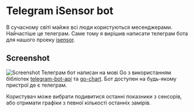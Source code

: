 # Telegram iSensor bot
В сучасному світі майже всі люди користуються месенджерами. Найчастіше це телеграм. Саме тому я вирішив написати телеграм бота для нашого проеку [isensor](github.com/i-sensor).
## Screenshot
![Screenshot](https://raw.githubusercontent.com/i-sensor/isensor_tgbot/_images "Screenshot")
Телеграм бот написан на мові Go з використанням бібліотек [telegram-bot-api](github.com/go-telegram-bot-api/telegram-bot-api) та [go-chart](github.com/wcharczuk/go-chart). Бот доступен на будь-якому пристрої де є телеграм.

Користувач може вибрати подивитися останні показники з сенсорів, або отримати графіки з певної кількості останніх замірів.
